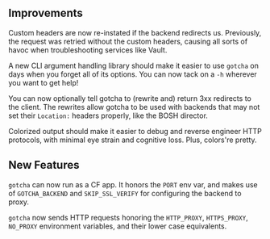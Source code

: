 ## Improvements

Custom headers are now re-instated if the backend redirects us.
Previously, the request was retried without the custom headers,
causing all sorts of havoc when troubleshooting services like
Vault.

A new CLI argument handling library should make it easier to use
`gotcha` on days when you forget all of its options.  You can now
tack on a `-h` wherever you want to get help!

You can now optionally tell gotcha to (rewrite and) return 3xx
redirects to the client.  The rewrites allow gotcha to be used
with backends that may not set their `Location:` headers properly,
like the BOSH director.

Colorized output should make it easier to debug and reverse
engineer HTTP protocols, with minimal eye strain and cognitive
loss.  Plus, colors're pretty.

## New Features

`gotcha` can now run as a CF app. It honors the `PORT` env var,
and makes use of `GOTCHA_BACKEND` and `SKIP_SSL_VERIFY` for
configuring the backend to proxy.

`gotcha` now sends HTTP requests honoring the `HTTP_PROXY`,
`HTTPS_PROXY`, `NO_PROXY` environment variables, and their
lower case equivalents.
